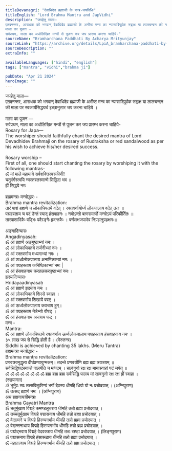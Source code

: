```yaml
---
titleDevanagri: "देवाधिदेव ब्रह्माजी के मन्त्र-जपविधिः"
titleEnglish: "Lord Brahma Mantra and JapVidhi"
description: "जपहेतु माला—
एतदनन्तर, आराधक को भगवान् देवाधिदेव ब्रह्माजी के अभीष्ट मन्त्र का न्यासादिपूर्वक रुद्राक्ष या लालचन्दन की माला पर स्वकार्यसिद्ध्यर्थ इच्छानुसार जप करना चाहिये ।
माला का पूजन —
सर्वप्रथम, माला का अधोलिखित मन्त्रों से पूजन कर जप प्रारम्भ करना चाहिये-"
sourceName: "Bramharchana Paddhati By Acharya Mrityunjay"
sourceLink: "https://archive.org/details/LpiA_bramharchana-paddhati-by-acharya-mrityunjay-tripathi-jangamwadi-math-collection"
sourceDescription: ""
extraInfo: ""

availableLanguages: ["hindi", "english"]
tags: ["mantra", "vidhi","brahma ji"]

pubDate: "Apr 21 2024"
heroImage: ""
---
```


<div class="text-xl">

<div class="hindi-translation translation">
जपहेतु माला— <br/>
एतदनन्तर, आराधक को भगवान् देवाधिदेव ब्रह्माजी के अभीष्ट मन्त्र का न्यासादिपूर्वक रुद्राक्ष या लालचन्दन की माला पर स्वकार्यसिद्ध्यर्थ इच्छानुसार जप करना चाहिये । 
<br/><br/>
माला का पूजन — <br/>
सर्वप्रथम, माला का अधोलिखित मन्त्रों से पूजन कर जप प्रारम्भ करना चाहिये-
</div>

<div class="english-translation translation">
Rosary for Japa—<br/>
The worshiper should faithfully chant the desired mantra of Lord Devadhidev Brahmaji on the rosary of Rudraksha or red sandalwood as per his wish to achieve his/her desired success.
<br/><br/>
Rosary worship –<br/>
First of all, one should start chanting the rosary by worshiping it with the following mantras-
</div>

<div class="sanskrit-shlok">
ॐ मां माले महामाये सर्वशक्तिस्वरूपिणी! <br/>
चतुर्वर्गस्त्वयि न्यस्तस्तस्मान्मे सिद्धिदा भव ॥ <br/>
ह्रीं सिद्धये नमः<br/><br/>
</div>

<div class="hindi-translation translation">
ब्रह्ममन्त्राः मन्त्रोद्धारः -
</div>

<div class="english-translation translation">
Brahma mantra revitalization:
</div>

<div class="sanskrit-shlok">
तारं पाशं ब्रह्मणे च लोकाधिपतये वदेत् । रक्तवर्णायोर्ध्व लोकपालाय वदेत् ततः ॥ <br/>
पद्महस्ताय च पदं डेन्तं स्याद् हंसवाहनः । नमोऽन्तो बाणरामार्णो मन्त्रोऽयं परिकीर्तितः ॥ <br/>
तारपाशादिकैः षड्भिः पदैरङ्गैः हृदन्तकैः । वर्णलक्षजपादेव निग्रहानुग्रहक्षमः॥<br/><br/>
</div>

<div class="hindi-translation translation">
अङ्गादिन्यासः
</div>

<div class="english-translation translation">
Angadinyasaḥ:
</div>

<div class="sanskrit-shlok">
ॐ आं ब्रह्मणे अङ्गुष्ठाभ्यां नमः ।<br/>
ॐ आं लोकाधिपतये तर्जनीभ्यां नमः । <br/>
ॐ आं रक्तवर्णाय मध्यमाभ्यां नमः ।<br/>
ॐ आं ऊर्ध्वलोकपालाय अनामिकाभ्यां नमः । <br/>
ॐ आं पद्महस्ताय कनिष्ठिकाभ्यां नमः |<br/>
ॐ आं हंसवाहनाय करतलकरपृष्ठाभ्यां नमः ।<br/>
</div>

<div class="hindi-translation translation">
हृदयादिन्यासः
</div>

<div class="english-translation translation">
Hridayaadinyasaḥ
</div>

<div class="sanskrit-shlok">
ॐ आं ब्रह्मणे हृदयाय नमः ।<br/>
ॐ आं लोकाधिपतये शिरसे स्वाहा । <br/>
ॐ आं रक्तवर्णाय शिखायै वषट् । <br/>
ॐ आं ऊर्ध्वलोकपालाय कवचाय हुम्। <br/>
ॐ आं पद्महस्ताय नेत्रेभ्यो वौषट् ।<br/>
ॐ आं हंसवाहनाय अस्त्राय फट् ।<br/>
</div>

<div class="hindi-translation translation text-2xl pt-8">
मन्त्र -
</div>

<div class="english-translation translation text-2xl pt-8">
Mantra:
</div>

<div class="sanskrit-shlok">
ॐ आं ब्रह्मणे लोकाधिपतये रक्तवर्णाय ऊर्ध्वलोकपालाय पद्महस्ताय हंसवाहनाय नमः । <br/>
</div>
<div class="hindi-translation translation">
३५ लाख जप से सिद्धि होती है । (मेरुतन्त्र)
</div>

<div class="english-translation translation">
Siddhi is achieved by chanting 35 lakhs. (Meru Tantra)
</div>

<div class="hindi-translation translation text-xl">
ब्रह्ममन्त्राः मन्त्रोद्धारः -
</div>

<div class="english-translation translation text-xl ">
Brahma mantra revitalization:
</div>

<div class="sanskrit-shlok">
प्रणवत्रयमुद्धृत्य दीर्घप्रणवयुग्मकम्। तदन्ते प्रणवत्रीणि ब्रह्म ब्रह्म त्रयत्रयम् ॥ <br/>
सर्वसिद्धिपदस्यान्ते पालयेति च मांपदम् । सत्वंगुणो रक्ष रक्ष मायास्वाहां पदं जपेत् ॥ <br/>
ॐ ॐ ॐ ॐ ॐ ॐ ॐ ॐ ब्रह्म ब्रह्म ब्रह्म सर्वसिद्धि पालय मां सत्वगुणो रक्ष रक्ष ह्रीं स्वाहा ।<br/>
(रुद्रयामल)<br/>
</div>

<div class="sanskrit-shlok">
ॐ भूर्भुवः स्वः तत्सवितुर्वरेण्यं भर्गो देवस्य धीमहि धियो यो नः प्रचोदयात् । (अग्निपुराण)<br/>
ॐ तत्सद् ब्रह्मणे नमः । (अग्निपुराण)<br/>
</div>

<div class="hindi-translation translation">
अथ ब्रह्मगायत्रीमन्त्राः<br/>
</div>

<div class="english-translation translation">
Brahma Gayatri Mantra<br/>
</div>

<div class="sanskrit-shlok">
ॐ चतुर्मुखाय विद्महे कमण्डलुधराय धीमहि तन्नो ब्रह्मा प्रचोदयात् ।<br/>
ॐ तच्चतुर्मुखाय विद्महे पद्मासनाय धीमहि तन्नो ब्रह्मा प्रचोदयात् ।<br/>
ॐ वेदात्मने च विद्महे हिरण्यगर्भाय धीमहि तन्नो ब्रह्मा प्रचोदयात् ।<br/>
ॐ वेदान्तनाथाय विद्महे हिरण्यगर्भाय धीमहि तन्नो ब्रह्म प्रचोदयात् ।<br/>
ॐ पद्मोद्भवाय विद्महे वेदवक्त्राय धीमहि तन्नः स्रष्टा प्रचोदयात् । (लिङ्गपुराण)<br/>
ॐ पद्मासनाय विद्महे हंसारूढाय धीमहि तन्नो ब्रह्मा प्रचोदयात् ।<br/>
ॐ महातत्त्वाय विद्महे हिरण्यगर्भाय धीमहि तन्नो ब्रह्म प्रचोदयात् ।<br/>
</div>
</div>
